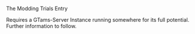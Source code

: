 The Modding Trials Entry

Requires a GTams-Server Instance running somewhere for its full potential. Further information to follow.